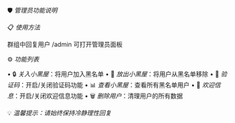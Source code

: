 🛡️ *管理员功能说明*

📋 *使用方法*

群组中回复用户 /admin 可打开管理员面板

⚙️ *功能列表*

• 🔒 *关入小黑屋*：将用户加入黑名单
• 🔑 *放出小黑屋*：将用户从黑名单移除
• 🎯 *验证码*：开启/关闭验证码功能
• 📊 *查看小黑屋*：查看所有黑名单用户
• 👋 *欢迎信息*：开启/关闭欢迎信息功能
• 🗑 *删除用户*：清理用户的所有数据

💡 _温馨提示：请始终保持冷静理性回复_